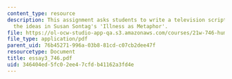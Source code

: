 ```yaml
---
content_type: resource
description: This assignment asks students to write a television script which explores
  the ideas in Susan Sontag's 'Illness as Metaphor'.
file: https://ol-ocw-studio-app-qa.s3.amazonaws.com/courses/21w-746-humanistic-perspectives-on-medicine-from-ancient-greece-to-modern-america-spring-2005/346404ed5fc02ee47cfdb41162a3fd4e_essay3_746.pdf
file_type: application/pdf
parent_uid: 76b45271-996a-03b8-81cd-c07cb2dee47f
resourcetype: Document
title: essay3_746.pdf
uid: 346404ed-5fc0-2ee4-7cfd-b41162a3fd4e
---
```

